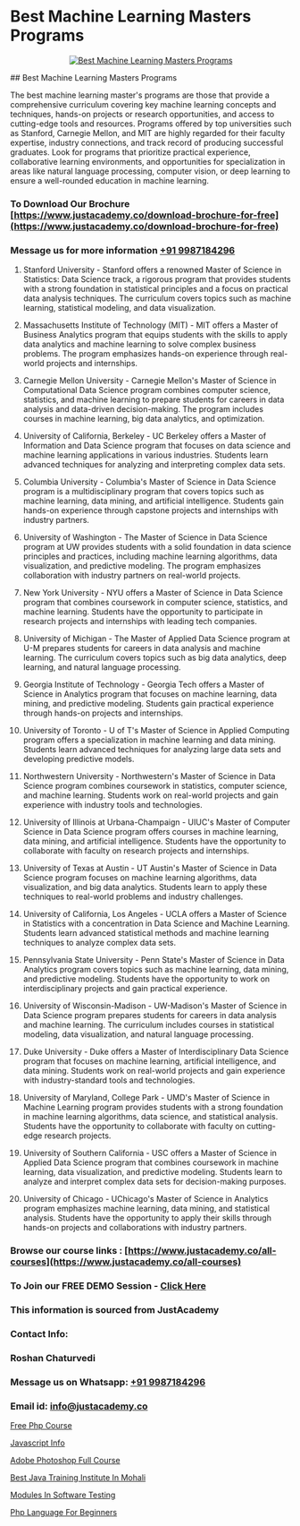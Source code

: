 # Best Machine Learning Masters Programs

<p align="center">
  <a href="https://justacademy.co/course-detail/machine-learning">
    <img src="https://justacademy.co/storage2/course_image/1709713428_course_image.webp" alt="Best Machine Learning Masters Programs">
  </a>
</p>
## Best Machine Learning Masters Programs

The best machine learning master's programs are those that provide a comprehensive curriculum covering key machine learning concepts and techniques, hands-on projects or research opportunities, and access to cutting-edge tools and resources. Programs offered by top universities such as Stanford, Carnegie Mellon, and MIT are highly regarded for their faculty expertise, industry connections, and track record of producing successful graduates. Look for programs that prioritize practical experience, collaborative learning environments, and opportunities for specialization in areas like natural language processing, computer vision, or deep learning to ensure a well-rounded education in machine learning.
### To Download Our Brochure [https://www.justacademy.co/download-brochure-for-free](https://www.justacademy.co/download-brochure-for-free)
### Message us for more information [+91 9987184296](https://api.whatsapp.com/send?phone=919987184296)
1) Stanford University - Stanford offers a renowned Master of Science in Statistics: Data Science track, a rigorous program that provides students with a strong foundation in statistical principles and a focus on practical data analysis techniques. The curriculum covers topics such as machine learning, statistical modeling, and data visualization.

2) Massachusetts Institute of Technology (MIT) - MIT offers a Master of Business Analytics program that equips students with the skills to apply data analytics and machine learning to solve complex business problems. The program emphasizes hands-on experience through real-world projects and internships.

3) Carnegie Mellon University - Carnegie Mellon's Master of Science in Computational Data Science program combines computer science, statistics, and machine learning to prepare students for careers in data analysis and data-driven decision-making. The program includes courses in machine learning, big data analytics, and optimization.

4) University of California, Berkeley - UC Berkeley offers a Master of Information and Data Science program that focuses on data science and machine learning applications in various industries. Students learn advanced techniques for analyzing and interpreting complex data sets.

5) Columbia University - Columbia's Master of Science in Data Science program is a multidisciplinary program that covers topics such as machine learning, data mining, and artificial intelligence. Students gain hands-on experience through capstone projects and internships with industry partners.

6) University of Washington - The Master of Science in Data Science program at UW provides students with a solid foundation in data science principles and practices, including machine learning algorithms, data visualization, and predictive modeling. The program emphasizes collaboration with industry partners on real-world projects.

7) New York University - NYU offers a Master of Science in Data Science program that combines coursework in computer science, statistics, and machine learning. Students have the opportunity to participate in research projects and internships with leading tech companies.

8) University of Michigan - The Master of Applied Data Science program at U-M prepares students for careers in data analysis and machine learning. The curriculum covers topics such as big data analytics, deep learning, and natural language processing.

9) Georgia Institute of Technology - Georgia Tech offers a Master of Science in Analytics program that focuses on machine learning, data mining, and predictive modeling. Students gain practical experience through hands-on projects and internships.

10) University of Toronto - U of T's Master of Science in Applied Computing program offers a specialization in machine learning and data mining. Students learn advanced techniques for analyzing large data sets and developing predictive models.

11) Northwestern University - Northwestern's Master of Science in Data Science program combines coursework in statistics, computer science, and machine learning. Students work on real-world projects and gain experience with industry tools and technologies.

12) University of Illinois at Urbana-Champaign - UIUC's Master of Computer Science in Data Science program offers courses in machine learning, data mining, and artificial intelligence. Students have the opportunity to collaborate with faculty on research projects and internships.

13) University of Texas at Austin - UT Austin's Master of Science in Data Science program focuses on machine learning algorithms, data visualization, and big data analytics. Students learn to apply these techniques to real-world problems and industry challenges.

14) University of California, Los Angeles - UCLA offers a Master of Science in Statistics with a concentration in Data Science and Machine Learning. Students learn advanced statistical methods and machine learning techniques to analyze complex data sets.

15) Pennsylvania State University - Penn State's Master of Science in Data Analytics program covers topics such as machine learning, data mining, and predictive modeling. Students have the opportunity to work on interdisciplinary projects and gain practical experience.

16) University of Wisconsin-Madison - UW-Madison's Master of Science in Data Science program prepares students for careers in data analysis and machine learning. The curriculum includes courses in statistical modeling, data visualization, and natural language processing.

17) Duke University - Duke offers a Master of Interdisciplinary Data Science program that focuses on machine learning, artificial intelligence, and data mining. Students work on real-world projects and gain experience with industry-standard tools and technologies.

18) University of Maryland, College Park - UMD's Master of Science in Machine Learning program provides students with a strong foundation in machine learning algorithms, data science, and statistical analysis. Students have the opportunity to collaborate with faculty on cutting-edge research projects.

19) University of Southern California - USC offers a Master of Science in Applied Data Science program that combines coursework in machine learning, data visualization, and predictive modeling. Students learn to analyze and interpret complex data sets for decision-making purposes.

20) University of Chicago - UChicago's Master of Science in Analytics program emphasizes machine learning, data mining, and statistical analysis. Students have the opportunity to apply their skills through hands-on projects and collaborations with industry partners.

### Browse our course links : [https://www.justacademy.co/all-courses](https://www.justacademy.co/all-courses) 
### To Join our FREE DEMO Session - [Click Here](https://www.justacademy.co/register-for-course-demo)


### This information is sourced from JustAcademy
### Contact Info:
### Roshan Chaturvedi
### Message us on Whatsapp: [+91 9987184296](https://api.whatsapp.com/send?phone=919987184296)
### Email id: [info@justacademy.co](mailto:info@justacademy.co)
                
[Free Php Course](https://www.linkedin.com/pulse/free-php-course-justacademy-delhi-h5ccc?trackingId=mfMZGRR82ZjOMcNqIZOTcg%3D%3D&lipi=urn%3Ali%3Apage%3Ad_flagship3_company_admin%3BXd%2B4Zk9XQtOyhr1jBDUlIA%3D%3D)

[Javascript Info](https://www.linkedin.com/pulse/javascript-info-justacademy-kolkata-tt4bc?trackingId=D1zcJabb%2FAfSaU%2FN1adajg%3D%3D&lipi=urn%3Ali%3Apage%3Ad_flagship3_company_admin%3ByyeRPWoaTYWz7zA9HEB%2FBA%3D%3D)

[Adobe Photoshop Full Course](https://medium.com/@roneet705/adobe-photoshop-full-course-2fcaf6f7bc07)

[Best Java Training Institute In Mohali](https://medium.com/@mistersumit961/best-java-training-institute-in-mohali-4fb4918aed0f)

[Modules In Software Testing](https://justacademyin.github.io/justacademy/modules-in-software-testing)

[Php Language For Beginners](https://justacademyin.github.io/justacademy/php-language-for-beginners)

